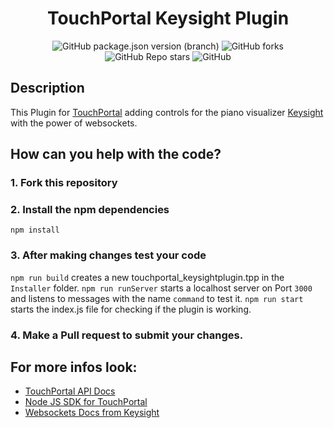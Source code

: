 <div align="center">

# TouchPortal Keysight Plugin

</div>

<div align="center">

![GitHub package.json version (branch)](https://img.shields.io/github/package-json/v/marcus-universe/TouchPortal_KeysightPlugin/master?color=%238777F5&label=version&logo=https%3A%2F%2Fapi.iconify.design%2Ficon-park-solid%3Afile-conversion.svg&logoColor=%238777F5)
![GitHub forks](https://img.shields.io/github/forks/marcus-universe/TouchPortal_KeysightPlugin)
![GitHub Repo stars](https://img.shields.io/github/stars/marcus-universe/TouchPortal_KeysightPlugin?color=%23FFED01)
![GitHub](https://img.shields.io/github/license/marcus-universe/TouchPortal_KeysightPlugin)

</div>

## Description

This Plugin for [TouchPortal](https://www.touch-portal.com/) adding controls for the piano visualizer [Keysight](https://store.steampowered.com/app/1325730/Keysight/) with the power of websockets.

## How can you help with the code?

### 1. Fork this repository

### 2. Install the npm dependencies

`npm install`

### 3. After making changes test your code

`npm run build` creates a new touchportal_keysightplugin.tpp in the `Installer` folder.
`npm run runServer` starts a localhost server on Port `3000` and listens to messages with the name `command` to test it.
`npm run start` starts the index.js file for checking if the plugin is working.

### 4. Make a Pull request to submit your changes.

## For more infos look:

- [TouchPortal API Docs](https://www.touch-portal.com/api/)
- [Node JS SDK for TouchPortal](https://github.com/spdermn02/touchportal-node-api)
- [Websockets Docs from Keysight](https://steamcommunity.com/sharedfiles/filedetails/?id=2218116335)
